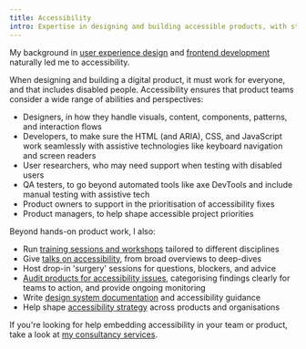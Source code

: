 ```yaml
---
title: Accessibility
intro: Expertise in designing and building accessible products, with strengths in strategy, audits, training, and hands-on support.
---
```


My background in [user experience design](/skills/user-experience-design) and [frontend development](/skills/frontend-development) naturally led me to accessibility.

When designing and building a digital product, it must work for everyone, and that includes disabled people. Accessibility ensures that product teams consider a wide range of abilities and perspectives:

- Designers, in how they handle visuals, content, components, patterns, and interaction flows
- Developers, to make sure the HTML (and ARIA), CSS, and JavaScript work seamlessly with assistive technologies like keyboard navigation and screen readers
- User researchers, who may need support when testing with disabled users
- QA testers, to go beyond automated tools like axe DevTools and include manual testing with assistive tech
- Product owners to support in the prioritisation of accessibility fixes
- Product managers, to help shape accessible project priorities

Beyond hands-on product work, I also:

- Run [training sessions and workshops](/services/training) tailored to different disciplines
- Give [talks on accessibility](/services/talks), from broad overviews to deep-dives
- Host drop-in 'surgery' sessions for questions, blockers, and advice
- [Audit products for accessibility issues](/services/audits), categorising findings clearly for teams to action, and provide ongoing monitoring
- Write [design system documentation](/services/design-systems) and accessibility guidance
- Help shape [accessibility strategy](/services/strategy) across products and organisations

If you're looking for help embedding accessibility in your team or product, take a look at [my consultancy services](/approaches/consultancy).
